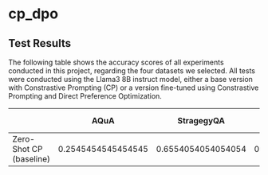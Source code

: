 # cp_dpo


## Test Results

The following table shows the accuracy scores of all experiments conducted in this project, regarding the four datasets we selected. All tests were conducted using the Llama3 8B instruct model, either a base version with Constrastive Prompting (CP) or a version fine-tuned using Constrastive Prompting and Direct Preference Optimization.

|              | AQuA         | StragegyQA     | CoinFlip     | BigBench Object Tracking   |
|--------------|--------------|----------------|--------------|----------------------------|
| Zero-Shot CP (baseline) | 0.2545454545454545 | 0.6554054054054054 | 0.4351851851851852 | 0.3576158940397351 |